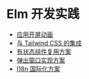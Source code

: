Elm 开发实践
==========================

- [应用开屏动画](./first-page-animation/README.md)
- [与 Tailwind CSS 的集成](./tailwindcss-integration/README.md)
- [有状态组件复用方案](./reuse-statefull-components/README.md)
- [弹出窗口实现方案](./popup-window/README.md)
- [I18n 国际化方案](./i18n/README.md)

